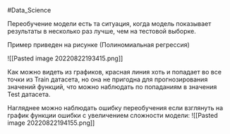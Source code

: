 #Data_Science 

Переобучение модели есть та ситуация, когда модель показывает результаты в несколько раз лучше, чем на тестовой выборке. 

Пример приведен на рисунке (Полиномиальная регрессия)

![[Pasted image 20220822193415.png]]

Как можно видеть из графиков, красная линия хоть и попадает во все точки из Train датасета, но она не пригодна для прогнозирования значений функций, что можно наблюдать по попаданиям в значения Test датасета.

Нагляднее можно наблюдать ошибку переобучения если взглянуть на график функции ошибки с увеличением сложности модели: 
![[Pasted image 20220822194155.png]]